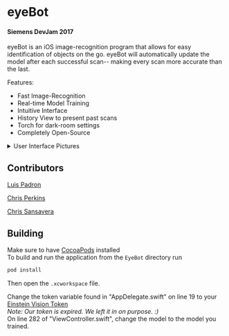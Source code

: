 # eyeBot
#### Siemens DevJam 2017

eyeBot is an iOS image-recognition program that allows for easy identification of objects on the go. eyeBot will automatically update the model after each successful scan-- making every scan more accurate than the last.

Features:

* Fast Image-Recognition
* Real-time Model Training
* Intuitive Interface
* History View to present past scans
* Torch for dark-room settings
* Completely Open-Source

<details>
<summary>User Interface Pictures</summary>

Launch Screen:  
![Launch Screen](http://i.imgur.com/S1U8nGz.jpg)  

User Interface:  
*Note: the text is photoshopped labels for the buttons; they are not in the app itself.*  
![Interface](http://i.imgur.com/5kqGRU7.png) 

Scan Result Interface:   
![Scan Screen](http://i.imgur.com/wMjVNIB.png)

Wrong Scan Result Interface:  
![Wrong Screen](http://i.imgur.com/fSUNo7S.png)
</details>

## Contributors

[Luis Padron](https://github.com/luispadron)

[Chris Perkins](https://github.com/Chris-Perkins)

[Chris Sansavera](https://github.com/sansa00c)


## Building

Make sure to have [CocoaPods](https://cocoapods.org) installed  
To build and run the application from the `EyeBot` directory run

```bash
pod install

```
Then open the `.xcworkspace` file.

Change the token variable found in "AppDelegate.swift" on line 19 to your [Einstein Vision Token](https://api.metamind.io/token)  
*Note: Our token is expired. We left it in on purpose. :)*  
On line 282 of "ViewController.swift", change the model to the model you trained.
